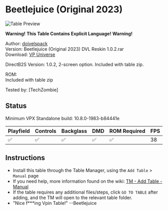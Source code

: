 ﻿# Beetlejuice (Original 2023)

![Table Preview](../../images/vpx-beetlejuice.png)

**Warning!**   **This Table Contains Explicit Language!**   **Warning!**

Author: [doivelspack](https://vpuniverse.com/profile/9648-doivelspack/)  
Version: Beetlejuice (Original 2023) DVL Reskin 1.0.2.rar  
Download: [VP Universe](https://vpuniverse.com/files/file/16562-beetlejuice-original-2023-dvl-reskin/)

DirectB2S
Version: 1.0.2, 2-screen option. 
Included with table zip. 

ROM:  
Included with table zip

Tested by:
[TechZombie]

## Status 

Minimum VPX Standalone build: 10.8.0-1983-b84441e

| Playfield | Controls | Backglass | DMD | ROM Required | FPS | 
|-----------|----------|-----------|-----|--------------|-----|
| :white_check_mark: | :white_check_mark: | :white_check_mark: | :white_check_mark: | :white_check_mark: | 38 |

## Instructions

- Install this table through the Table Manager, using the `Add Table` > `Manual` page
- If you need help, more information found on the wiki: [TM - Add Table - Manual](https://github.com/LegendsUnchained/vpx-standalone-alp4k/wiki/%5B04%5D-%F0%9F%A7%A1-TM-%E2%80%90-Other-Features#add-table---manual)
- If the table requires any additional files/steps, click `GO TO TABLE` after adding, and the TM will open to the relevant table folder.
- "Nice f***ing Vpin Table!" --Beetlejuice

